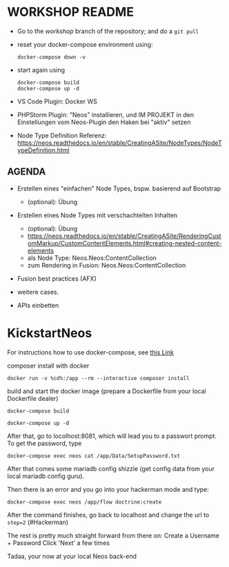 # WORKSHOP README

* Go to the *workshop* branch of the repository; and do a `git pull`
* reset your docker-compose environment using:
  ```
  docker-compose down -v
  ```
* start again using
  ```
  docker-compose build
  docker-compose up -d
  ```


* VS Code Plugin: Docker WS
* PHPStorm Plugin: "Neos" installieren, und IM PROJEKT in den Einstellungen vom Neos-Plugin den Haken bei "aktiv" setzen

* Node Type Definition Referenz: https://neos.readthedocs.io/en/stable/CreatingASite/NodeTypes/NodeTypeDefinition.html


## AGENDA

* Erstellen eines "einfachen" Node Types, bspw. basierend auf Bootstrap
    * (optional): Übung 
* Erstellen eines Node Types mit verschachtelten Inhalten
    * (optional): Übung
    * https://neos.readthedocs.io/en/stable/CreatingASite/RenderingCustomMarkup/CustomContentElements.html#creating-nested-content-elements
    * als Node Type: Neos.Neos:ContentCollection
    * zum Rendering in Fusion: Neos.Neos:ContentCollection
* Fusion best practices (AFX)

* weitere cases.

* APIs einbetten



# KickstartNeos



For instructions how to use docker-compose, see [this Link](https://docs.neos.io/cms/installation-development-setup/docker-and-docker-compose-setup#docker-compose-cheat-sheet)

composer install with docker

```
docker run -v %cd%:/app --rm --interactive composer install
```


build and start the docker image (prepare a Dockerfile from your local Dockerfile dealer)
```
docker-compose build

docker-compose up -d
```


After that, go to locolhost:8081, which will lead you to a passwort prompt. To get the password, type
```
docker-compose exec neos cat /app/Data/SetupPassword.txt
```


After that comes some mariadb config shizzle (get config data from your local mariadb config guru).


Then there is an error and you go into your hackerman mode and type:
```
docker-compose exec neos /app/flow doctrine:create
```
After the command finishes, go back to localhost and change the url to `step=2` (#Hackerman)



The rest is pretty much straight forward from there on:
Create a Username + Password
Click 'Next' a few times

Tadaa, your now at your local Neos back-end
